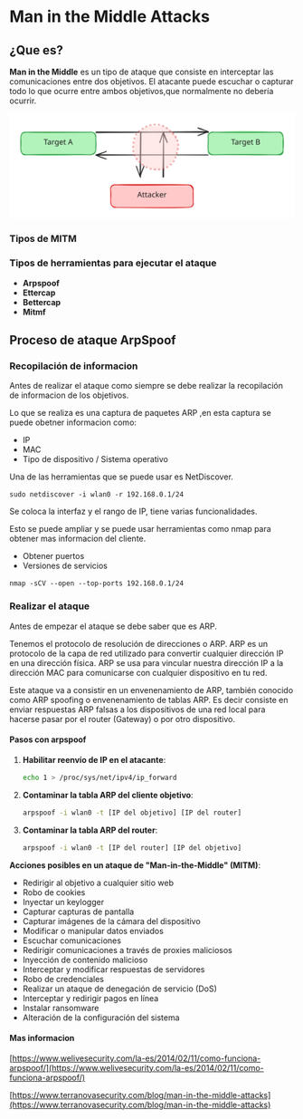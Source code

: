 # Man in the Middle Attacks

## ¿Que es?

**Man in the Middle** es un tipo de ataque que consiste en interceptar las comunicaciones entre dos objetivos. El atacante puede escuchar o capturar todo lo que ocurre entre ambos objetivos,que normalmente no debería ocurrir.



<img src="../../../.gitbook/assets/file.excalidraw (15).svg" alt="" class="gitbook-drawing">

### Tipos de MITM



### Tipos de herramientas para ejecutar el ataque

* **Arpspoof**
* **Ettercap**&#x20;
* **Bettercap**
* **Mitmf**

## Proceso de ataque ArpSpoof

### Recopilación de informacion

Antes de realizar el ataque como siempre se debe realizar la recopilación de informacion de los objetivos.

Lo que se realiza es una captura de paquetes ARP ,en  esta captura se puede obetner informacion como:

* IP
* MAC
* Tipo de dispositivo / Sistema operativo

Una de las herramientas que se puede usar es NetDiscover.

```
sudo netdiscover -i wlan0 -r 192.168.0.1/24
```

Se coloca la interfaz y el rango de IP, tiene varias funcionalidades.

Esto se puede ampliar y se puede usar herramientas como nmap para obtener mas informacion del cliente.

* Obtener puertos
* Versiones de servicios

```
nmap -sCV --open --top-ports 192.168.0.1/24
```

### Realizar el ataque

Antes de empezar el ataque se debe saber que es ARP.

Tenemos el protocolo de resolución de direcciones o ARP. ARP es un protocolo de la capa de red utilizado para convertir cualquier dirección IP en una dirección física. ARP se usa para vincular nuestra dirección IP a la dirección MAC para comunicarse con cualquier dispositivo en tu red.

Este ataque va a consistir en un  envenenamiento de ARP, también conocido como ARP spoofing o envenenamiento de tablas ARP. Es decir consiste en enviar respuestas ARP falsas a los dispositivos de una red local para hacerse pasar por el router (Gateway) o por otro dispositivo.

#### Pasos con arpspoof

1.  **Habilitar reenvío de IP en el atacante**:

    ```bash
    echo 1 > /proc/sys/net/ipv4/ip_forward
    ```
2.  **Contaminar la tabla ARP del cliente objetivo**:

    ```bash
    arpspoof -i wlan0 -t [IP del objetivo] [IP del router]
    ```
3.  **Contaminar la tabla ARP del router**:

    ```bash
    arpspoof -i wlan0 -t [IP del router] [IP del objetivo]
    ```

**Acciones posibles en un ataque de "Man-in-the-Middle" (MITM)**:

* Redirigir al objetivo a cualquier sitio web
* Robo de cookies
* Inyectar un keylogger
* Capturar capturas de pantalla
* Capturar imágenes de la cámara del dispositivo
* Modificar o manipular datos enviados
* Escuchar comunicaciones
* Redirigir comunicaciones a través de proxies maliciosos
* Inyección de contenido malicioso
* Interceptar y modificar respuestas de servidores
* Robo de credenciales
* Realizar un ataque de denegación de servicio (DoS)
* Interceptar y redirigir pagos en línea
* Instalar ransomware
* Alteración de la configuración del sistema

#### Mas informacion

[https://www.welivesecurity.com/la-es/2014/02/11/como-funciona-arpspoof/](https://www.welivesecurity.com/la-es/2014/02/11/como-funciona-arpspoof/)

[https://www.terranovasecurity.com/blog/man-in-the-middle-attacks](https://www.terranovasecurity.com/blog/man-in-the-middle-attacks)
